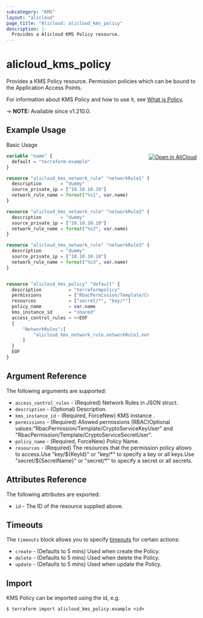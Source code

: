 ```yaml
---
subcategory: "KMS"
layout: "alicloud"
page_title: "Alicloud: alicloud_kms_policy"
description: |-
  Provides a Alicloud KMS Policy resource.
---
```


# alicloud_kms_policy

Provides a KMS Policy resource. Permission policies which can be bound to the Application Access Points.

For information about KMS Policy and how to use it, see [What is Policy](https://www.alibabacloud.com/help/zh/key-management-service/latest/api-createpolicy).

-> **NOTE:** Available since v1.210.0.

## Example Usage
<div class="oics-button" style="float: right;margin: 0 0 -40px 0;">
  <a href="https://api.aliyun.com/api-tools/terraform?resource=alicloud_kms_policy&exampleId=01de48b0-c178-276a-16d2-cc8a7cc3dc18c8504417&activeTab=example&spm=docs.r.kms_policy.0.01de48b0c1" target="_blank">
    <img alt="Open in AliCloud" src="https://img.alicdn.com/imgextra/i1/O1CN01hjjqXv1uYUlY56FyX_!!6000000006049-55-tps-254-36.svg" style="max-height: 44px; margin: 32px auto; max-width: 100%;">
  </a>
</div>

Basic Usage

```terraform
variable "name" {
  default = "terraform-example"
}

resource "alicloud_kms_network_rule" "networkRule1" {
  description       = "dummy"
  source_private_ip = ["10.10.10.10"]
  network_rule_name = format("%s1", var.name)
}

resource "alicloud_kms_network_rule" "networkRule2" {
  description       = "dummy"
  source_private_ip = ["10.10.10.10"]
  network_rule_name = format("%s2", var.name)
}

resource "alicloud_kms_network_rule" "networkRule3" {
  description       = "dummy"
  source_private_ip = ["10.10.10.10"]
  network_rule_name = format("%s3", var.name)
}


resource "alicloud_kms_policy" "default" {
  description          = "terraformpolicy"
  permissions          = ["RbacPermission/Template/CryptoServiceKeyUser", "RbacPermission/Template/CryptoServiceSecretUser"]
  resources            = ["secret/*", "key/*"]
  policy_name          = var.name
  kms_instance_id      = "shared"
  access_control_rules = <<EOF
  {
      "NetworkRules":[
          "alicloud_kms_network_rule.networkRule1.network_rule_name"
      ]
  }
  EOF
}
```

## Argument Reference

The following arguments are supported:
* `access_control_rules` - (Required) Network Rules in JSON struct.
* `description` - (Optional) Description.
* `kms_instance_id` - (Required, ForceNew) KMS instance .
* `permissions` - (Required) Allowed permissions (RBAC)Optional values:"RbacPermission/Template/CryptoServiceKeyUser" and "RbacPermission/Template/CryptoServiceSecretUser".
* `policy_name` - (Required, ForceNew) Policy Name.
* `resources` - (Required) The resources that the permission policy allows to access.Use "key/${KeyId}" or "key/*"  to specify a key or all keys.Use "secret/${SecretName}" or "secret/*" to specify a secret or all secrets.

## Attributes Reference

The following attributes are exported:
* `id` - The ID of the resource supplied above.

## Timeouts

The `timeouts` block allows you to specify [timeouts](https://www.terraform.io/docs/configuration-0-11/resources.html#timeouts) for certain actions:
* `create` - (Defaults to 5 mins) Used when create the Policy.
* `delete` - (Defaults to 5 mins) Used when delete the Policy.
* `update` - (Defaults to 5 mins) Used when update the Policy.

## Import

KMS Policy can be imported using the id, e.g.

```shell
$ terraform import alicloud_kms_policy.example <id>
```